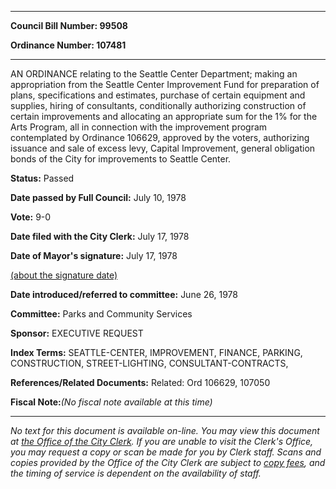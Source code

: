 

********

**Council Bill Number: 99508**
   
**Ordinance Number: 107481**
********

 AN ORDINANCE relating to the Seattle Center Department; making an appropriation from the Seattle Center Improvement Fund for preparation of plans, specifications and estimates, purchase of certain equipment and supplies, hiring of consultants, conditionally authorizing construction of certain improvements and allocating an appropriate sum for the 1% for the Arts Program, all in connection with the improvement program contemplated by Ordinance 106629, approved by the voters, authorizing issuance and sale of excess levy, Capital Improvement, general obligation bonds of the City for improvements to Seattle Center.

**Status:** Passed
   
**Date passed by Full Council:** July 10, 1978
   
**Vote:** 9-0
   
**Date filed with the City Clerk:** July 17, 1978
   
**Date of Mayor's signature:** July 17, 1978
   
[(about the signature date)](/~public/approvaldate.htm)
   
   
   
**Date introduced/referred to committee:** June 26, 1978
   
**Committee:** Parks and Community Services
   
**Sponsor:** EXECUTIVE REQUEST
   
   
**Index Terms:** SEATTLE-CENTER, IMPROVEMENT, FINANCE, PARKING, CONSTRUCTION, STREET-LIGHTING, CONSULTANT-CONTRACTS,

**References/Related Documents:** Related: Ord 106629, 107050

**Fiscal Note:**_(No fiscal note available at this time)_
********

_No text for this document is available on-line. You may view this document at [the Office of the City Clerk](http://www.seattle.gov/leg/clerk/contactUs.htm). If you are unable to visit the Clerk's Office, you may request a copy or scan be made for you by Clerk staff. Scans and copies provided by the Office of the City Clerk are subject to [copy fees](http://clerk.seattle.gov/~public/clerkfees.htm), and the timing of service is dependent on the availability of staff._

